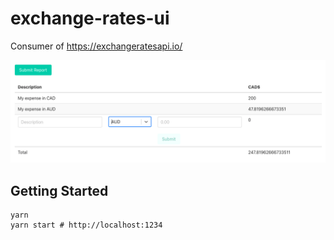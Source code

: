 # exchange-rates-ui
Consumer of https://exchangeratesapi.io/

![demo](./demo.png)

## Getting Started

```
yarn
yarn start # http://localhost:1234
```